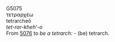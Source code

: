 <body>
  <p>G5075<br>  τετραρχέω  <br> tetrarcheō  <br><i>tet-rar-kheh‘-o </i><br>From <a href="g5076.htm">5076</a>  to <i>be</i> <i>a</i> <i>tetrarch:</i> - (be) tetrarch.<br></p>
 </body>